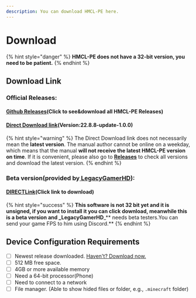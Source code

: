 ```yaml
---
description: You can download HMCL-PE here.
---
```


# Download

{% hint style="danger" %}
**HMCL-PE does not have a 32-bit version, you need to be patient.**
{% endhint %}

## Download Link

### Official Releases:

#### [**Github Releases**](https://github.com/Tungstend/HMCL-PE/releases)**(Click to see\&download all HMCL-PE Releases)**

#### [Direct Download link](https://github.com/Tungstend/HMCL-PE/releases/download/22.8.8-update/HMCLPE-release.apk)(Version:22.8.8-update-1.0.0)

{% hint style="warning" %}
The Direct Download link does not necessarily mean the **latest version**. The manual author cannot be online on a weekday, which means that the manual **will not receive the latest HMCL-PE version on time**. If it is convenient, please also go to [**Releases**](https://github.com/Tungstend/HMCL-PE/releases) to check all versions and download the latest version.
{% endhint %}

### Beta version(provided by[ LegacyGamerHD](https://github.com/LegacyGamerHD)):

#### [**DIRECTLink**](https://mega.nz/file/cWEhHZhK#xzLbhWfhXAEZpKfsquf8jrhZfxAxH38l1l6rddJLWPk)**(Click link to download)**

{% hint style="success" %}
**This software is not 32 bit yet and it is unsigned, if you want to install it you can click download, meanwhile this is a beta version and \_LegacyGamerHD**\_\*\* needs beta testers.You can send your game FPS to him using Discord.\*\*
{% endhint %}

## **Device Configuration Requirements**

* [ ] Newest release downloaded. [Haven't? Download now.](https://github.com/Tungstend/HMCL-PE/releases)
* [ ] 512 MB free space.
* [ ] 4GB or more available memory
* [ ] Need a 64-bit processor(Phone)
* [ ] Need to connect to a network
* [ ] File manager. (Able to show hided files or folder, e.g., `.minecraft` folder)
